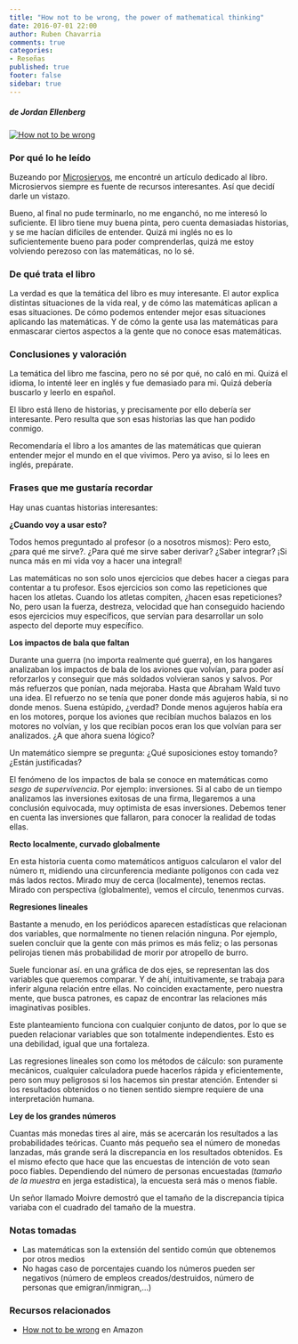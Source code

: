 ```yaml
---
title: "How not to be wrong, the power of mathematical thinking"
date: 2016-07-01 22:00
author: Ruben Chavarria
comments: true
categories: 
- Reseñas
published: true
footer: false
sidebar: true
---
```


##### de Jordan Ellenberg

[![How not to be wrong](img/how-not-to-be-wrong.jpg)](https://amzn.to/2OrWYmX)

### Por qué lo he leído

Buzeando por
[Microsiervos](http://www.microsiervos.com/archivo/libros/how-not-to-be-wrong.html),
me encontré un artículo dedicado al libro. Microsiervos siempre es fuente de
recursos interesantes. Así que decidí darle un vistazo.

Bueno, al final no pude terminarlo, no me enganchó, no me interesó lo
suficiente. El libro tiene muy buena pinta, pero cuenta demasiadas historias, y
se me hacían difíciles de entender. Quizá mi inglés no es lo suficientemente
bueno para poder comprenderlas, quizá me estoy volviendo perezoso con las
matemáticas, no lo sé.

### De qué trata el libro

La verdad es que la temática del libro es muy interesante. El autor explica
distintas situaciones de la vida real, y de cómo las matemáticas aplican a esas
situaciones. De cómo podemos entender mejor esas situaciones aplicando las
matemáticas. Y de cómo la gente usa las matemáticas para enmascarar ciertos
aspectos a la gente que no conoce esas matemáticas.

### Conclusiones y valoración

La temática del libro me fascina, pero no sé por qué, no caló en mi. Quizá el
idioma, lo intenté leer en inglés y fue demasiado para mi. Quizá debería
buscarlo y leerlo en español.

El libro está lleno de historias, y precisamente por ello debería ser
interesante. Pero resulta que son esas historias las que han podido conmigo.

Recomendaría el libro a los amantes de las matemáticas que quieran entender
mejor el mundo en el que vivimos. Pero ya aviso, si lo lees en inglés,
prepárate.

### Frases que me gustaría recordar

Hay unas cuantas historias interesantes:

**¿Cuando voy a usar esto?**

Todos hemos preguntado al profesor (o a nosotros mismos): Pero esto, ¿para qué
me sirve?. ¿Para qué me sirve saber derivar? ¿Saber integrar? ¡Si nunca más en
mi vida voy a hacer una integral!

Las matemáticas no son solo unos ejercicios que debes hacer a ciegas para
contentar a tu profesor. Esos ejercicios son como las repeticiones que hacen
los atletas. Cuando los atletas compiten, ¿hacen esas repeticiones? No, pero
usan la fuerza, destreza, velocidad que han conseguido haciendo esos ejercicios
muy específicos, que servían para desarrollar un solo aspecto del deporte muy
específico.

**Los impactos de bala que faltan**

Durante una guerra (no importa realmente qué guerra), en los hangares
analizaban los impactos de bala de los aviones que volvían, para poder así
reforzarlos y conseguir que más soldados volvieran sanos y salvos. Por más
refuerzos que ponían, nada mejoraba. Hasta que Abraham Wald tuvo una idea. El
refuerzo no se tenía que poner donde más agujeros había, si no donde menos.
Suena estúpido, ¿verdad? Donde menos agujeros había era en los motores, porque
los aviones que recibían muchos balazos en los motores no volvían, y los que
recibían pocos eran los que volvían para ser analizados. ¿A que ahora suena
lógico?

Un matemático siempre se pregunta: ¿Qué suposiciones estoy tomando? ¿Están
justificadas?

El fenómeno de los impactos de bala se conoce en matemáticas como *sesgo de
supervivencia*. Por ejemplo: inversiones. Si al cabo de un tiempo analizamos
las inversiones exitosas de una firma, llegaremos a una conclusión equivocada,
muy optimista de esas inversiones. Debemos tener en cuenta las inversiones que
fallaron, para conocer la realidad de todas ellas.

**Recto localmente, curvado globalmente**

En esta historia cuenta como matemáticos antiguos calcularon el valor del
número π, midiendo una circunferencia mediante polígonos con cada vez más lados
rectos. Mirado muy de cerca (localmente), tenemos rectas. Mirado con
perspectiva (globalmente), vemos el círculo, tenenmos curvas.

**Regresiones lineales**

Bastante a menudo, en los periódicos aparecen estadísticas que relacionan dos
variables, que normalmente no tienen relación ninguna. Por ejemplo, suelen
concluir que la gente con más primos es más feliz; o las personas pelirojas
tienen más probabilidad de morir por atropello de burro.

Suele funcionar así. en una gráfica de dos ejes, se representan las dos
variables que queremos comparar. Y de ahí, intuitivamente, se trabaja para
inferir alguna relación entre ellas. No coinciden exactamente, pero nuestra
mente, que busca patrones, es capaz de encontrar las relaciones más
imaginativas posibles.

Este planteamiento funciona con cualquier conjunto de datos, por lo que se
pueden relacionar variables que son totalmente independientes. Esto es una
debilidad, igual que una fortaleza.

Las regresiones lineales son como los métodos de cálculo: son puramente
mecánicos, cualquier calculadora puede hacerlos rápida y eficientemente, pero
son muy peligrosos si los hacemos sin prestar atención. Entender si los
resultados obtenidos o no tienen sentido siempre requiere de una interpretación
humana.

**Ley de los grandes números**

Cuantas más monedas tires al aire, más se acercarán los resultados a las
probabilidades teóricas. Cuanto más pequeño sea el número de monedas lanzadas,
más grande será la discrepancia en los resultados obtenidos. Es el mismo efecto
que hace que las encuestas de intención de voto sean poco fiables. Dependiendo
del número de personas encuestadas (*tamaño de la muestra* en jerga
estadística), la encuesta será más o menos fiable.

Un señor llamado Moivre demostró que el tamaño de la discrepancia típica
variaba con el cuadrado del tamaño de la muestra.

### Notas tomadas

- Las matemáticas son la extensión del sentido común que obtenemos por otros
  medios
- No hagas caso de porcentajes cuando los números pueden ser negativos (número
  de empleos creados/destruidos, número de personas que emigran/inmigran,...)

### Recursos relacionados

- [How not to be wrong](https://amzn.to/2OrWYmX) en Amazon